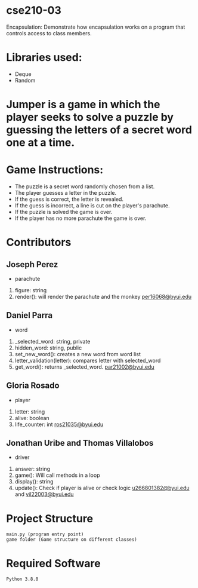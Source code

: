 # cse210-03
Encapsulation: Demonstrate how encapsulation works on a program that controls access to class members.

# Libraries used: 
* Deque
* Random

# Jumper is a game in which the player seeks to solve a puzzle by guessing the letters of a secret word one at a time. 

# Game Instructions:
* The puzzle is a secret word randomly chosen from a list.
* The player guesses a letter in the puzzle.
* If the guess is correct, the letter is revealed.
* If the guess is incorrect, a line is cut on the player's parachute.
* If the puzzle is solved the game is over.
* If the player has no more parachute the game is over.


# Contributors 

## Joseph Perez
- parachute 
1. figure: string
2. render(): will render the parachute and the monkey
  per16068@byui.edu
  
## Daniel Parra
- word  
1. _selected_word: string, private 
2. hidden_word: string, public
3. set_new_word(): creates a new word from word list
4. letter_validation(letter): compares letter with selected_word
5. get_word(): returns _selected_word. 
  par21002@byui.edu
  
## Gloria Rosado
- player 
1. letter: string
2. alive: boolean
3. life_counter: int
  ros21035@byui.edu
## Jonathan Uribe and Thomas Villalobos
- driver 
1. answer: string
2. game(): Will call methods in a loop
3. display(): string
4. update(): Check if player is alive or check logic
  u266801382@byui.edu and vil22003@byui.edu

# Project Structure

    main.py (program entry point)
    game folder (Game structure on different classes)

# Required Software
    Python 3.8.0


  

      
   
    


